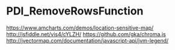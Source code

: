 # PDI_RemoveRowsFunction

https://www.amcharts.com/demos/location-sensitive-map/
http://jsfiddle.net/vis4/cYLZH/
https://github.com/gka/chroma.js
http://jvectormap.com/documentation/javascript-api/jvm-legend/
